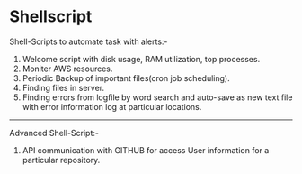 # Shellscript
Shell-Scripts to automate task with alerts:-
1. Welcome script with disk usage, RAM utilization, top processes.
2. Moniter AWS resources.
3. Periodic Backup of important files(cron job scheduling).
4. Finding files in server.
5. Finding errors from logfile by word search and auto-save as new text file with error information log at particular locations.

--------------
Advanced Shell-Script:-
1. API communication with GITHUB for access User information for a particular repository.
